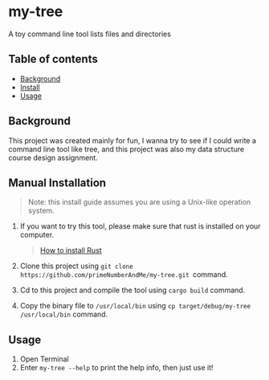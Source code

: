 # my-tree

A toy command line tool lists files and directories



## Table of contents

- [Background](#background)
- [Install](#install)
- [Usage](#usage)

## Background

This project was created mainly for fun, I wanna try to see if I could write a command line tool like tree, and this project was also my data structure course design assignment.



## Manual Installation

> Note: this install guide assumes you are using a Unix-like operation system.

1. If you want to try this tool, please make sure that rust is installed on your computer.

   > [How to install Rust](https://www.rust-lang.org/tools/install)

2. Clone this project using ```git clone https://github.com/primeNumberAndMe/my-tree.git ```command.

3. Cd to this project and compile the tool using ```cargo build``` command.
4. Copy  the binary file to ```/usr/local/bin``` using ```cp target/debug/my-tree /usr/local/bin``` command.



## Usage

1. Open Terminal
2. Enter ```my-tree --help``` to print the help info, then just use it!
